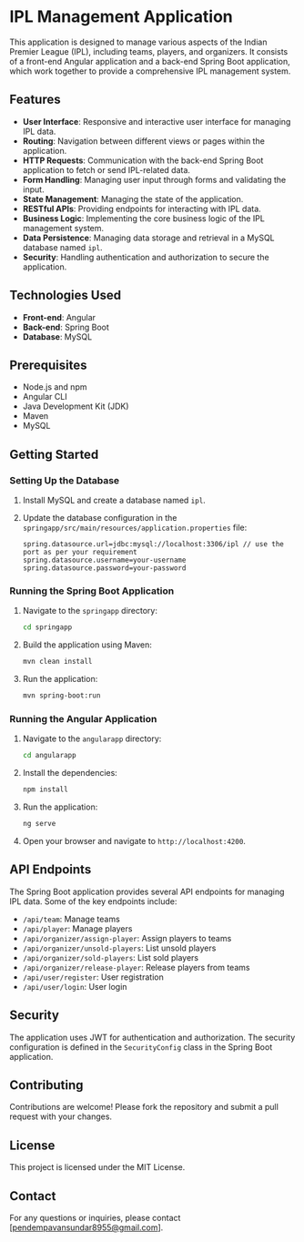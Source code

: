 # IPL Management Application

This application is designed to manage various aspects of the Indian Premier League (IPL), including teams, players, and organizers. It consists of a front-end Angular application and a back-end Spring Boot application, which work together to provide a comprehensive IPL management system.

## Features

- **User Interface**: Responsive and interactive user interface for managing IPL data.
- **Routing**: Navigation between different views or pages within the application.
- **HTTP Requests**: Communication with the back-end Spring Boot application to fetch or send IPL-related data.
- **Form Handling**: Managing user input through forms and validating the input.
- **State Management**: Managing the state of the application.
- **RESTful APIs**: Providing endpoints for interacting with IPL data.
- **Business Logic**: Implementing the core business logic of the IPL management system.
- **Data Persistence**: Managing data storage and retrieval in a MySQL database named `ipl`.
- **Security**: Handling authentication and authorization to secure the application.

## Technologies Used

- **Front-end**: Angular
- **Back-end**: Spring Boot
- **Database**: MySQL

## Prerequisites

- Node.js and npm
- Angular CLI
- Java Development Kit (JDK)
- Maven
- MySQL

## Getting Started

### Setting Up the Database

1. Install MySQL and create a database named `ipl`.
2. Update the database configuration in the `springapp/src/main/resources/application.properties` file:

   ```properties
   spring.datasource.url=jdbc:mysql://localhost:3306/ipl // use the port as per your requirement
   spring.datasource.username=your-username
   spring.datasource.password=your-password
   ```

### Running the Spring Boot Application

1. Navigate to the `springapp` directory:

   ```sh
   cd springapp
   ```

2. Build the application using Maven:

   ```sh
   mvn clean install
   ```

3. Run the application:

   ```sh
   mvn spring-boot:run
   ```

### Running the Angular Application

1. Navigate to the `angularapp` directory:

   ```sh
   cd angularapp
   ```

2. Install the dependencies:

   ```sh
   npm install
   ```

3. Run the application:

   ```sh
   ng serve
   ```

4. Open your browser and navigate to `http://localhost:4200`.

## API Endpoints

The Spring Boot application provides several API endpoints for managing IPL data. Some of the key endpoints include:

- `/api/team`: Manage teams
- `/api/player`: Manage players
- `/api/organizer/assign-player`: Assign players to teams
- `/api/organizer/unsold-players`: List unsold players
- `/api/organizer/sold-players`: List sold players
- `/api/organizer/release-player`: Release players from teams
- `/api/user/register`: User registration
- `/api/user/login`: User login

## Security

The application uses JWT for authentication and authorization. The security configuration is defined in the `SecurityConfig` class in the Spring Boot application.

## Contributing

Contributions are welcome! Please fork the repository and submit a pull request with your changes.

## License

This project is licensed under the MIT License.

## Contact

For any questions or inquiries, please contact [pendempavansundar8955@gmail.com].
